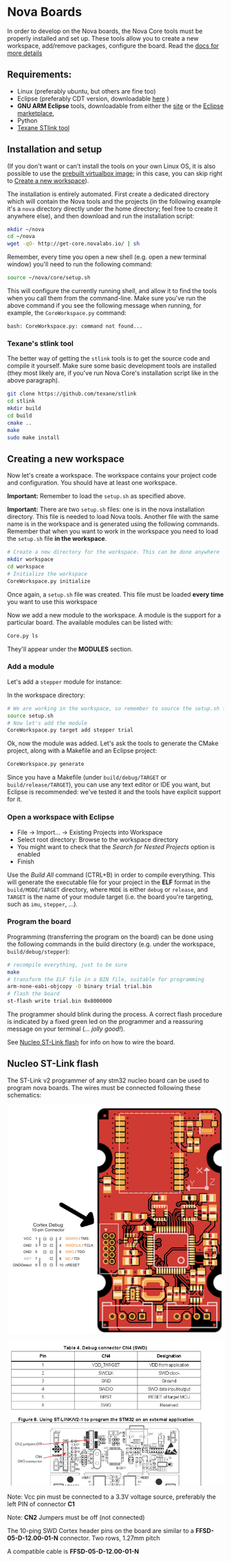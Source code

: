 # Nova Boards

In order to develop on the Nova boards, the Nova Core tools must be
properly installed and set up.  These tools allow you to create a new
workspace, add/remove packages, configure the board.  Read
the [docs for more details](http://docs.novalabs.io)

## Requirements:

- Linux (preferably ubuntu, but others are fine too)
- Eclipse (preferably CDT version, downloadable [here](http://www.eclipse.org/downloads/packages/eclipse-ide-cc-developers/mars2) )
- **GNU ARM Eclipse** tools, downloadable from either the [site](http://gnuarmeclipse.github.io/) or the [Eclipse marketplace](https://marketplace.eclipse.org/content/gnu-arm-eclipse),
- Python
- [Texane STlink tool](https://github.com/texane/stlink) 

## Installation and setup

(If you don't want or can't install the tools on your own Linux OS, it
is also possible to use
the [prebuilt virtualbox image](nova_vbox_image.md); in this case, you
can skip right to [Create a new workspace](#Create_a_new_workspace)).

The installation is entirely automated.  First create a dedicated
directory which will contain the Nova tools and the projects (in the
following example it's a `nova` directory directly under the home
directory; feel free to create it anywhere else), and then download
and run the installation script:

```sh
mkdir ~/nova
cd ~/nova
wget -qO- http://get-core.novalabs.io/ | sh
```

Remember, every time you open a new shell (e.g. open a new terminal
window) you'll need to run the following command:

```sh
source ~/nova/core/setup.sh
```

This will configure the currently running shell, and allow it to find
the tools when you call them from the command-line.  Make sure you've
run the above command if you see the following message when running,
for example, the `CoreWorkspace.py` command:

```
bash: CoreWorkspace.py: command not found...
```

### Texane's stlink tool

The better way of getting the `stlink` tools is to get the source code
and compile it yourself.  Make sure some basic development tools are
installed (they most likely are, if you've run Nova Core's
installation script like in the above paragraph).

```sh
git clone https://github.com/texane/stlink
cd stlink
mkdir build
cd build
cmake ..
make
sudo make install
```

## Creating a new workspace

Now let's create a workspace. The workspace contains your project code and configuration. You should have at least one workspace.

**Important:** Remember to load the `setup.sh` as specified above.

**Important:** There are two `setup.sh` files: one is in the nova installation directory. This file is needed to load Nova tools. Another file with the same name is in the workspace and is generated using the following commands. Remember that when you want to work in the workspace you need to load the `setup.sh` file **in the workspace**.

```bash
# Create a new directory for the workspace. This can be done anywhere
mkdir workspace
cd workspace
# Initialize the workspace
CoreWorkspace.py initialize
```

Once again, a `setup.sh` file was created. This file must be loaded **every time** you want to use this workspace

Now we add a new module to the workspace. A module is the support for a particular board. The available modules can be listed with:

```bash
Core.py ls
```

They'll appear under the **MODULES** section.

### Add a module

Let's add a `stepper` module for instance:

In the workspace directory:

```bash
# We are working in the workspace, so remember to source the setup.sh file
source setup.sh
# Now let's add the module
CoreWorkspace.py target add stepper trial
```

Ok, now the module was added. Let's ask the tools to generate the CMake project, along with a Makefile and an Eclipse project:

```bash
CoreWorkspace.py generate
```

Since you have a Makefile (under `build/debug/TARGET` or
`build/release/TARGET`), you can use any text editor or IDE you want,
but Eclipse is recommended: we've tested it and the tools have
explicit support for it.

### Open a workspace with Eclipse

- File -> Import... -> Existing Projects into Workspace 
- Select root directory: Browse to the workspace directory
- You might want to check that the *Search for Nested Projects* option is enabled
- Finish

Use the *Build All* command (CTRL+B) in order to compile
everything. This will generate the executable file for your project in
the **ELF** format in the `build/MODE/TARGET` directory, where `MODE`
is either `debug` or `release`, and `TARGET` is the name of your
module target (i.e. the board you're targeting, such as `imu`,
`stepper`, ...).

### Program the board

Programming (transferring the program on the board) can be done using
the following commands in the build directory (e.g. under the
workspace, `build/debug/stepper`):

```bash
# recompile everything, just to be sure
make
# transform the ELF file in a BIN file, suitable for programming
arm-none-eabi-objcopy -O binary trial trial.bin
# flash the board
st-flash write trial.bin 0x8000000
```

The programmer should blink during the process. A correct flash procedure is indicated by a fixed green led on the programmer and a reassuring message on your terminal (*... jolly good!*).

See [Nucleo ST-Link flash](#Nucleo_ST-Link_flash) for info on how to wire the board.

## Nucleo ST-Link flash

The ST-Link v2 programmer of any stm32 nucleo board can be used to program nova boards. The wires must be connected following these schematics:


![Nova cortex 10pin jtag](/uploads/nova_cortex_jtag.png)

![Stlink2 swd](/uploads/swd_nucleo_stlink2.png)

Note: Vcc pin must be connected to a 3.3V voltage source, preferably the left PIN of connector **C1**

Note: **CN2** Jumpers must be off (not connected) 

The 10-ping SWD Cortex header pins  on the board are similar to a **FFSD-05-D-12.00-01-N** connector. Two rows, 1.27mm pitch

A compatible cable is	**FFSD-05-D-12.00-01-N**

